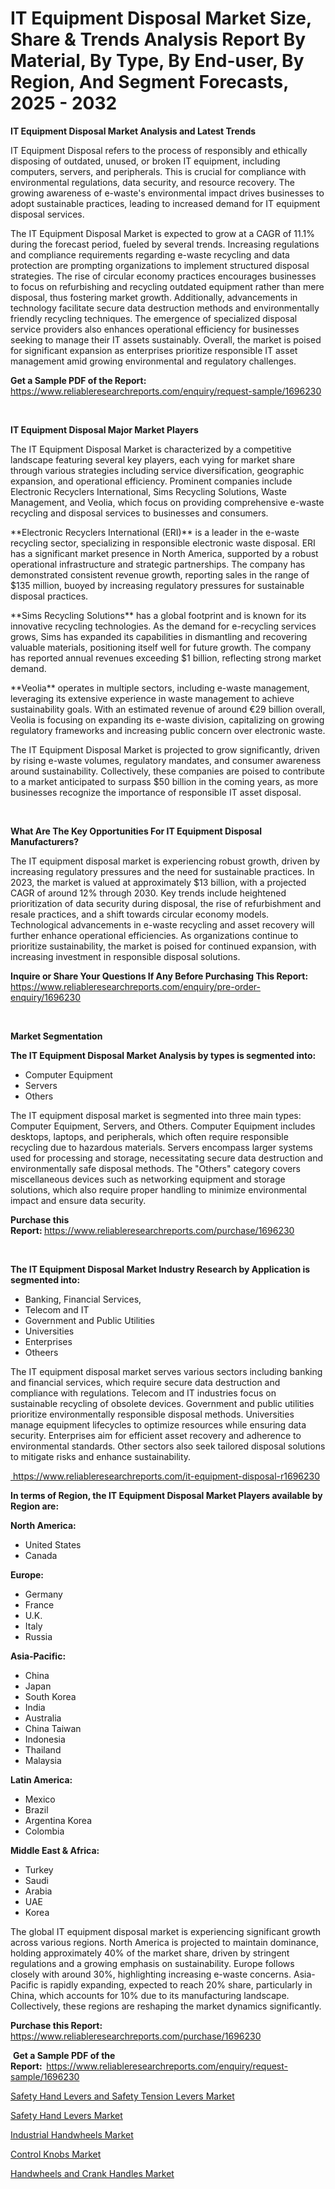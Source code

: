 <p><h1>IT Equipment Disposal Market Size, Share & Trends Analysis Report By Material, By Type, By End-user, By Region, And Segment Forecasts, 2025 - 2032</h1></p><p><strong>IT Equipment Disposal Market Analysis and Latest Trends</strong></p>
<p><p>IT Equipment Disposal refers to the process of responsibly and ethically disposing of outdated, unused, or broken IT equipment, including computers, servers, and peripherals. This is crucial for compliance with environmental regulations, data security, and resource recovery. The growing awareness of e-waste's environmental impact drives businesses to adopt sustainable practices, leading to increased demand for IT equipment disposal services.</p><p>The IT Equipment Disposal Market is expected to grow at a CAGR of 11.1% during the forecast period, fueled by several trends. Increasing regulations and compliance requirements regarding e-waste recycling and data protection are prompting organizations to implement structured disposal strategies. The rise of circular economy practices encourages businesses to focus on refurbishing and recycling outdated equipment rather than mere disposal, thus fostering market growth. Additionally, advancements in technology facilitate secure data destruction methods and environmentally friendly recycling techniques. The emergence of specialized disposal service providers also enhances operational efficiency for businesses seeking to manage their IT assets sustainably. Overall, the market is poised for significant expansion as enterprises prioritize responsible IT asset management amid growing environmental and regulatory challenges.</p></p>
<p><strong>Get a Sample PDF of the Report:&nbsp;</strong> <a href="https://www.reliableresearchreports.com/enquiry/request-sample/1696230?utm_campaign=102&utm_medium=2&utm_source=Github&utm_content=ia&utm_term=08012025&utm_id=it-equipment-disposal">https://www.reliableresearchreports.com/enquiry/request-sample/1696230</a></p>
<p>&nbsp;</p>
<p><strong>IT Equipment Disposal Major Market Players</strong></p>
<p><p>The IT Equipment Disposal Market is characterized by a competitive landscape featuring several key players, each vying for market share through various strategies including service diversification, geographic expansion, and operational efficiency. Prominent companies include Electronic Recyclers International, Sims Recycling Solutions, Waste Management, and Veolia, which focus on providing comprehensive e-waste recycling and disposal services to businesses and consumers.</p><p>**Electronic Recyclers International (ERI)** is a leader in the e-waste recycling sector, specializing in responsible electronic waste disposal. ERI has a significant market presence in North America, supported by a robust operational infrastructure and strategic partnerships. The company has demonstrated consistent revenue growth, reporting sales in the range of $135 million, buoyed by increasing regulatory pressures for sustainable disposal practices.</p><p>**Sims Recycling Solutions** has a global footprint and is known for its innovative recycling technologies. As the demand for e-recycling services grows, Sims has expanded its capabilities in dismantling and recovering valuable materials, positioning itself well for future growth. The company has reported annual revenues exceeding $1 billion, reflecting strong market demand.</p><p>**Veolia** operates in multiple sectors, including e-waste management, leveraging its extensive experience in waste management to achieve sustainability goals. With an estimated revenue of around €29 billion overall, Veolia is focusing on expanding its e-waste division, capitalizing on growing regulatory frameworks and increasing public concern over electronic waste.</p><p>The IT Equipment Disposal Market is projected to grow significantly, driven by rising e-waste volumes, regulatory mandates, and consumer awareness around sustainability. Collectively, these companies are poised to contribute to a market anticipated to surpass $50 billion in the coming years, as more businesses recognize the importance of responsible IT asset disposal.</p></p>
<p>&nbsp;</p>
<p><strong>What Are The Key Opportunities For IT Equipment Disposal Manufacturers?</strong></p>
<p><p>The IT equipment disposal market is experiencing robust growth, driven by increasing regulatory pressures and the need for sustainable practices. In 2023, the market is valued at approximately $13 billion, with a projected CAGR of around 12% through 2030. Key trends include heightened prioritization of data security during disposal, the rise of refurbishment and resale practices, and a shift towards circular economy models. Technological advancements in e-waste recycling and asset recovery will further enhance operational efficiencies. As organizations continue to prioritize sustainability, the market is poised for continued expansion, with increasing investment in responsible disposal solutions.</p></p>
<p><strong>Inquire or Share Your Questions If Any Before Purchasing This Report:</strong> <a href="https://www.reliableresearchreports.com/enquiry/pre-order-enquiry/1696230?utm_campaign=102&utm_medium=2&utm_source=Github&utm_content=ia&utm_term=08012025&utm_id=it-equipment-disposal">https://www.reliableresearchreports.com/enquiry/pre-order-enquiry/1696230</a></p>
<p>&nbsp;</p>
<p><strong>Market Segmentation</strong></p>
<p><strong>The IT Equipment Disposal Market Analysis by types is segmented into:</strong></p>
<p><ul><li>Computer Equipment</li><li>Servers</li><li>Others</li></ul></p>
<p><p>The IT equipment disposal market is segmented into three main types: Computer Equipment, Servers, and Others. Computer Equipment includes desktops, laptops, and peripherals, which often require responsible recycling due to hazardous materials. Servers encompass larger systems used for processing and storage, necessitating secure data destruction and environmentally safe disposal methods. The "Others" category covers miscellaneous devices such as networking equipment and storage solutions, which also require proper handling to minimize environmental impact and ensure data security.</p></p>
<p><strong>Purchase this Report:&nbsp;</strong><a href="https://www.reliableresearchreports.com/purchase/1696230?utm_campaign=102&utm_medium=2&utm_source=Github&utm_content=ia&utm_term=08012025&utm_id=it-equipment-disposal">https://www.reliableresearchreports.com/purchase/1696230</a></p>
<p>&nbsp;</p>
<p><strong>The IT Equipment Disposal Market Industry Research by Application is segmented into:</strong></p>
<p><ul><li>Banking, Financial Services,</li><li>Telecom and IT</li><li>Government and Public Utilities</li><li>Universities</li><li>Enterprises</li><li>Otheers</li></ul></p>
<p><p>The IT equipment disposal market serves various sectors including banking and financial services, which require secure data destruction and compliance with regulations. Telecom and IT industries focus on sustainable recycling of obsolete devices. Government and public utilities prioritize environmentally responsible disposal methods. Universities manage equipment lifecycles to optimize resources while ensuring data security. Enterprises aim for efficient asset recovery and adherence to environmental standards. Other sectors also seek tailored disposal solutions to mitigate risks and enhance sustainability.</p></p>
<p><a href="https://www.reliableresearchreports.com/it-equipment-disposal-r1696230?utm_campaign=102&utm_medium=2&utm_source=Github&utm_content=ia&utm_term=08012025&utm_id=it-equipment-disposal">&nbsp;https://www.reliableresearchreports.com/it-equipment-disposal-r1696230</a></p>
<p><strong>In terms of Region, the IT Equipment Disposal Market Players available by Region are:</strong></p>
<p>
    <p> <strong> North America: </strong>
        <ul>
            <li>United States</li>
            <li>Canada</li>
        </ul>
        </p> 
    <p> <strong> Europe: </strong>
        <ul>
            <li>Germany</li>
            <li>France</li>
            <li>U.K.</li>
            <li>Italy</li>
            <li>Russia</li>
        </ul>
        </p> 
    <p> <strong> Asia-Pacific: </strong>
        <ul>
            <li>China</li>
            <li>Japan</li>
            <li>South Korea</li>
            <li>India</li>
            <li>Australia</li>
            <li>China Taiwan</li>
            <li>Indonesia</li>
            <li>Thailand</li>
            <li>Malaysia</li>
        </ul>
        </p> 
    <p> <strong> Latin America: </strong>
        <ul>
            <li>Mexico</li>
            <li>Brazil</li>
            <li>Argentina Korea</li>
            <li>Colombia</li>
        </ul>
        </p> 
    <p> <strong> Middle East & Africa: </strong>
        <ul>
            <li>Turkey</li>
            <li>Saudi</li>
            <li>Arabia</li>
            <li>UAE</li>
            <li>Korea</li>
        </ul>
    </p>
    </p>
<p><p>The global IT equipment disposal market is experiencing significant growth across various regions. North America is projected to maintain dominance, holding approximately 40% of the market share, driven by stringent regulations and a growing emphasis on sustainability. Europe follows closely with around 30%, highlighting increasing e-waste concerns. Asia-Pacific is rapidly expanding, expected to reach 20% share, particularly in China, which accounts for 10% due to its manufacturing landscape. Collectively, these regions are reshaping the market dynamics significantly.</p></p>
<p><strong>Purchase this Report: </strong><a href="https://www.reliableresearchreports.com/purchase/1696230?utm_campaign=102&utm_medium=2&utm_source=Github&utm_content=ia&utm_term=08012025&utm_id=it-equipment-disposal">https://www.reliableresearchreports.com/purchase/1696230</a></p>
<p>&nbsp;<strong>Get a Sample PDF of the Report:&nbsp;&nbsp;</strong><a href="https://www.reliableresearchreports.com/enquiry/request-sample/1696230?utm_campaign=102&utm_medium=2&utm_source=Github&utm_content=ia&utm_term=08012025&utm_id=it-equipment-disposal">https://www.reliableresearchreports.com/enquiry/request-sample/1696230</a></p>
<p><strong></strong></p>
<p><p><a href="https://github.com/kathiestrine5ty/Market-Research-Report-List-1/blob/main/safety-hand-levers-and-safety-tension-levers-market.md?utm_campaign=102&utm_medium=2&utm_source=Github&utm_content=ia&utm_term=08012025&utm_id=it-equipment-disposal">Safety Hand Levers and Safety Tension Levers Market</a></p><p><a href="https://github.com/FosterFahey91/Market-Research-Report-List-1/blob/main/safety-hand-levers-market.md?utm_campaign=102&utm_medium=2&utm_source=Github&utm_content=ia&utm_term=08012025&utm_id=it-equipment-disposal">Safety Hand Levers Market</a></p><p><a href="https://github.com/NarcisoFerry/Market-Research-Report-List-1/blob/main/industrial-handwheels-market.md?utm_campaign=102&utm_medium=2&utm_source=Github&utm_content=ia&utm_term=08012025&utm_id=it-equipment-disposal">Industrial Handwheels Market</a></p><p><a href="https://github.com/mayabungard8092/Market-Research-Report-List-1/blob/main/control-knobs-market.md?utm_campaign=102&utm_medium=2&utm_source=Github&utm_content=ia&utm_term=08012025&utm_id=it-equipment-disposal">Control Knobs Market</a></p><p><a href="https://github.com/globismark/Market-Research-Report-List-5/blob/main/handwheels-and-crank-handles-market.md?utm_campaign=102&utm_medium=2&utm_source=Github&utm_content=ia&utm_term=08012025&utm_id=it-equipment-disposal">Handwheels and Crank Handles Market</a></p></p>